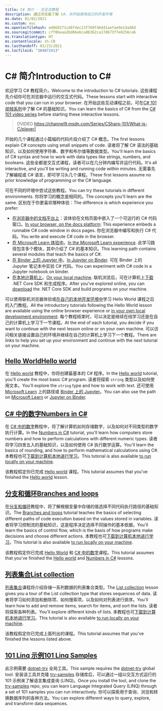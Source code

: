 ```yaml
---
title: C# 简介 - 交互式教程
description: 通过浏览器了解 C#，并开始使用自己的开发环境
ms.date: 02/02/2021
ms.custom: mvc
ms.openlocfilehash: ed869271cd6f4ec13f769f46d41aefae9e1dad8d
ms.sourcegitcommit: c7f0beaa2bd66ebca86362ca17d673f7e8256ca6
ms.translationtype: HT
ms.contentlocale: zh-CN
ms.lasthandoff: 03/23/2021
ms.locfileid: "104872413"
---
```

# <a name="introduction-to-c"></a><span data-ttu-id="8a4b4-103">C\# 简介</span><span class="sxs-lookup"><span data-stu-id="8a4b4-103">Introduction to C\#</span></span>

<span data-ttu-id="8a4b4-104">欢迎学习 C# 教程简介。</span><span class="sxs-lookup"><span data-stu-id="8a4b4-104">Welcome to the introduction to C# tutorials.</span></span> <span data-ttu-id="8a4b4-105">这些课程先介绍你可在浏览器中运行的交互式代码。</span><span class="sxs-lookup"><span data-stu-id="8a4b4-105">These lessons start with interactive code that you can run in your browser.</span></span> <span data-ttu-id="8a4b4-106">在开始这些互动课程之前，可在[C# 101 视频系列](https://aka.ms/dotnet3-csharp)中了解 C# 的基础知识。</span><span class="sxs-lookup"><span data-stu-id="8a4b4-106">You can learn the basics of C# from the [C# 101 video series](https://aka.ms/dotnet3-csharp) before starting these interactive lessons.</span></span>

<!--markdownlint-disable MD034 -->
> [!VIDEO https://channel9.msdn.com/Series/CSharp-101/What-is-C/player]

<span data-ttu-id="8a4b4-107">开始的几个课程通过小篇幅的代码片段介绍了 C# 概念。</span><span class="sxs-lookup"><span data-stu-id="8a4b4-107">The first lessons explain C# concepts using small snippets of code.</span></span> <span data-ttu-id="8a4b4-108">读者将了解 C# 语法的基础知识，以及如何使用字符串、数字和布尔值等数据类型。</span><span class="sxs-lookup"><span data-stu-id="8a4b4-108">You'll learn the basics of C# syntax and how to work with data types like strings, numbers, and booleans.</span></span> <span data-ttu-id="8a4b4-109">这些全都是交互式课程，读者可以在几分钟内编写并运行代码。</span><span class="sxs-lookup"><span data-stu-id="8a4b4-109">It's all interactive, and you'll be writing and running code within minutes.</span></span> <span data-ttu-id="8a4b4-110">无需事先了解编程或 C# 语言，即可学习头几个课程。</span><span class="sxs-lookup"><span data-stu-id="8a4b4-110">These first lessons assume no prior knowledge of programming or the C# language.</span></span>

<span data-ttu-id="8a4b4-111">可在不同的环境中尝试这些教程。</span><span class="sxs-lookup"><span data-stu-id="8a4b4-111">You can try these tutorials in different environments.</span></span> <span data-ttu-id="8a4b4-112">你将学习的概念是相同的。</span><span class="sxs-lookup"><span data-stu-id="8a4b4-112">The concepts you'll learn are the same.</span></span> <span data-ttu-id="8a4b4-113">区别在于你更喜欢哪种体验：</span><span class="sxs-lookup"><span data-stu-id="8a4b4-113">The difference is which experience you prefer:</span></span>

- <span data-ttu-id="8a4b4-114">[在浏览器中的文档平台上](hello-world.yml)：该体验在文档页面中嵌入了一个可运行的 C# 代码窗口。</span><span class="sxs-lookup"><span data-stu-id="8a4b4-114">[In your browser, on the docs platform](hello-world.yml): This experience embeds a runnable C# code window in docs pages.</span></span> <span data-ttu-id="8a4b4-115">你在浏览器中编写和执行 C# 代码。</span><span class="sxs-lookup"><span data-stu-id="8a4b4-115">You write and execute C# code in the browser.</span></span>
- <span data-ttu-id="8a4b4-116">[在 Microsoft Learn 体验中](/learn/paths/csharp-first-steps/)。</span><span class="sxs-lookup"><span data-stu-id="8a4b4-116">[In the Microsoft Learn experience](/learn/paths/csharp-first-steps/).</span></span> <span data-ttu-id="8a4b4-117">此学习路径包含多个模块，其中介绍了 C# 的基本知识。</span><span class="sxs-lookup"><span data-stu-id="8a4b4-117">This learning path contains several modules that teach the basics of C#.</span></span>
- <span data-ttu-id="8a4b4-118">[在 Binder 上的 Jupyter 中](https://mybinder.org/v2/gh/dotnet/try-samples/master?filepath=hello-csharp%2Fhello-world.ipynb)。</span><span class="sxs-lookup"><span data-stu-id="8a4b4-118">[In Jupyter on Binder](https://mybinder.org/v2/gh/dotnet/try-samples/master?filepath=hello-csharp%2Fhello-world.ipynb).</span></span> <span data-ttu-id="8a4b4-119">可在 Binder 上的 Jupyter 笔记本中实验 C# 代码。</span><span class="sxs-lookup"><span data-stu-id="8a4b4-119">You can experiment with C# code in a Jupyter notebook on binder.</span></span>
- <span data-ttu-id="8a4b4-120">[在本地计算机上](numbers-in-csharp-local.md)。</span><span class="sxs-lookup"><span data-stu-id="8a4b4-120">[On your local machine](numbers-in-csharp-local.md).</span></span> <span data-ttu-id="8a4b4-121">联机浏览后，可在计算机上[下载](https://dotnet.microsoft.com/download) .NET Core SDK 和生成程序。</span><span class="sxs-lookup"><span data-stu-id="8a4b4-121">After you've explored online, you can [download](https://dotnet.microsoft.com/download) the .NET Core SDK and build programs on your machine.</span></span>

<span data-ttu-id="8a4b4-122">可以使用联机浏览器体验或[在自己的本地开发环境中](local-environment.md)学习 Hello World 课程之后的入门教程。</span><span class="sxs-lookup"><span data-stu-id="8a4b4-122">All the introductory tutorials following the Hello World lesson are available using the online browser experience or [in your own local development environment](local-environment.md).</span></span> <span data-ttu-id="8a4b4-123">每个教程结束时，可以决定是继续在线学习还是在自己的计算机上学习下一节课程。</span><span class="sxs-lookup"><span data-stu-id="8a4b4-123">At the end of each tutorial, you decide if you want to continue with the next lesson online or on your own machine.</span></span> <span data-ttu-id="8a4b4-124">可以访问相关链接设置自己的环境并继续在自己的计算机上学习下一个教程。</span><span class="sxs-lookup"><span data-stu-id="8a4b4-124">There are links to help you set up your environment and continue with the next tutorial on your machine.</span></span>

## <a name="hello-world"></a>[<span data-ttu-id="8a4b4-125">Hello World</span><span class="sxs-lookup"><span data-stu-id="8a4b4-125">Hello world</span></span>](hello-world.yml)

<span data-ttu-id="8a4b4-126">在 [Hello world](hello-world.yml) 教程中，你将创建最基本的 C# 程序。</span><span class="sxs-lookup"><span data-stu-id="8a4b4-126">In the [Hello world](hello-world.yml) tutorial, you'll create the most basic C# program.</span></span> <span data-ttu-id="8a4b4-127">读者将探索 `string` 类型以及如何使用文本。</span><span class="sxs-lookup"><span data-stu-id="8a4b4-127">You'll explore the `string` type and how to work with text.</span></span> <span data-ttu-id="8a4b4-128">还可使用 [Microsoft Learn](/learn/paths/csharp-first-steps/) 上的路径或 [Binder 上的 Jupyter](https://mybinder.org/v2/gh/dotnet/try-samples/master?filepath=hello-csharp%2Fhello-world.ipynb)。</span><span class="sxs-lookup"><span data-stu-id="8a4b4-128">You can also use the path on [Microsoft Learn](/learn/paths/csharp-first-steps/) or [Jupyter on Binder](https://mybinder.org/v2/gh/dotnet/try-samples/master?filepath=hello-csharp%2Fhello-world.ipynb).</span></span>

## <a name="numbers-in-c"></a>[<span data-ttu-id="8a4b4-129">C# 中的数字</span><span class="sxs-lookup"><span data-stu-id="8a4b4-129">Numbers in C#</span></span>](numbers-in-csharp.yml)

<span data-ttu-id="8a4b4-130">在 [C# 中的数字](numbers-in-csharp.yml)教程中，将了解计算机如何存储数字，以及如何对不同类型的数字执行计算。</span><span class="sxs-lookup"><span data-stu-id="8a4b4-130">In the [Numbers in C#](numbers-in-csharp.yml) tutorial, you'll learn how computers store numbers and how to perform calculations with different numeric types.</span></span> <span data-ttu-id="8a4b4-131">读者将学习四舍五入的基础知识，以及如何使用 C# 执行数学运算。</span><span class="sxs-lookup"><span data-stu-id="8a4b4-131">You'll learn the basics of rounding, and how to perform mathematical calculations using C#.</span></span> <span data-ttu-id="8a4b4-132">本教程也可[下载到计算机本地进行学习](numbers-in-csharp-local.md)。</span><span class="sxs-lookup"><span data-stu-id="8a4b4-132">This tutorial is also available [to run locally on your machine](numbers-in-csharp-local.md).</span></span>

<span data-ttu-id="8a4b4-133">该教程假定你已完成 [Hello world](hello-world.yml) 课程。</span><span class="sxs-lookup"><span data-stu-id="8a4b4-133">This tutorial assumes that you've finished the [Hello world](hello-world.yml) lesson.</span></span>

## <a name="branches-and-loops"></a>[<span data-ttu-id="8a4b4-134">分支和循环</span><span class="sxs-lookup"><span data-stu-id="8a4b4-134">Branches and loops</span></span>](branches-and-loops.yml)

<span data-ttu-id="8a4b4-135">在[分支和循环](branches-and-loops.yml)教程中，将了解根据变量中存储的值选择不同代码执行路径的基础知识。</span><span class="sxs-lookup"><span data-stu-id="8a4b4-135">The [Branches and loops](branches-and-loops.yml) tutorial teaches the basics of selecting different paths of code execution based on the values stored in variables.</span></span> <span data-ttu-id="8a4b4-136">读者将学习控制流的基础知识，这是程序决定选择不同操作的基本依据。</span><span class="sxs-lookup"><span data-stu-id="8a4b4-136">You'll learn the basics of control flow, which is the basis of how programs make decisions and choose different actions.</span></span> <span data-ttu-id="8a4b4-137">本教程也可[下载到计算机本地进行学习](branches-and-loops-local.md)。</span><span class="sxs-lookup"><span data-stu-id="8a4b4-137">This tutorial is also available [to run locally on your machine](branches-and-loops-local.md).</span></span>

<span data-ttu-id="8a4b4-138">该教程假定你已完成 [Hello World](hello-world.yml) 和 [C# 中的数字](numbers-in-csharp.yml)课程。</span><span class="sxs-lookup"><span data-stu-id="8a4b4-138">This tutorial assumes that you've finished the [Hello world](hello-world.yml) and [Numbers in C#](numbers-in-csharp.yml) lessons.</span></span>

## <a name="list-collection"></a>[<span data-ttu-id="8a4b4-139">列表集合</span><span class="sxs-lookup"><span data-stu-id="8a4b4-139">List collection</span></span>](list-collection.yml)

<span data-ttu-id="8a4b4-140">[列表集合](list-collection.yml)课程将介绍存储一系列数据的列表集合类型。</span><span class="sxs-lookup"><span data-stu-id="8a4b4-140">The [List collection](list-collection.yml) lesson gives you a tour of the List collection type that stores sequences of data.</span></span> <span data-ttu-id="8a4b4-141">读者将学习如何添加和删除项、如何搜索项，以及如何对列表进行排序。</span><span class="sxs-lookup"><span data-stu-id="8a4b4-141">You'll learn how to add and remove items, search for items, and sort the lists.</span></span> <span data-ttu-id="8a4b4-142">读者将探索各种列表。</span><span class="sxs-lookup"><span data-stu-id="8a4b4-142">You'll explore different kinds of lists.</span></span> <span data-ttu-id="8a4b4-143">本教程也可[下载到计算机本地进行学习](arrays-and-collections.md)。</span><span class="sxs-lookup"><span data-stu-id="8a4b4-143">This tutorial is also available [to run locally on your machine](arrays-and-collections.md).</span></span>

<span data-ttu-id="8a4b4-144">该教程假定你已完成上面列出的课程。</span><span class="sxs-lookup"><span data-stu-id="8a4b4-144">This tutorial assumes that you've finished the lessons listed above.</span></span>

## <a name="101-linq-samples"></a>[<span data-ttu-id="8a4b4-145">101 Linq 示例</span><span class="sxs-lookup"><span data-stu-id="8a4b4-145">101 Linq Samples</span></span>](https://github.com/dotnet/try-samples/tree/main/101-linq-samples)

<span data-ttu-id="8a4b4-146">此示例需要 [dotnet-try](https://github.com/dotnet/try/blob/main/README.md#setup) 全局工具。</span><span class="sxs-lookup"><span data-stu-id="8a4b4-146">This sample requires the [dotnet-try](https://github.com/dotnet/try/blob/main/README.md#setup) global tool.</span></span> <span data-ttu-id="8a4b4-147">安装该工具并克隆 [try-samples](https://github.com/dotnet/try-samples) 存储库后，可以通过一组以交互方式运行的 101 示例来了解语言集成查询 (LINQ)。</span><span class="sxs-lookup"><span data-stu-id="8a4b4-147">Once you install the tool, and clone the [try-samples](https://github.com/dotnet/try-samples) repo, you can learn Language Integrated Query (LINQ) through a set of 101 samples you can run interactively.</span></span> <span data-ttu-id="8a4b4-148">你可以探索用于查询、浏览和转换数据序列的各种方法。</span><span class="sxs-lookup"><span data-stu-id="8a4b4-148">You can explore different ways to query, explore, and transform data sequences.</span></span>
